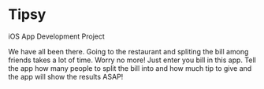 # Tipsy
iOS App Development Project


We have all been there. Going to the restaurant and spliting the bill among friends takes a lot of time. Worry no more! Just enter you bill in this app. Tell the app how many people to split the bill into and how much tip to give and the app will show the results ASAP! 
